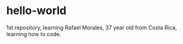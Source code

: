# hello-world
1st repository, learning
Rafael Morales, 37 year old from Costa Rica, learning how to code. 
